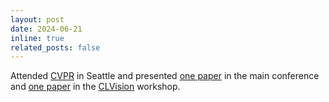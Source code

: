 ```yaml
---
layout: post
date: 2024-06-21
inline: true
related_posts: false
---
```


Attended [CVPR](https://cvpr.thecvf.com/Conferences/2024) in Seattle and presented [one paper](https://arxiv.org/pdf/2405.19074) in the main conference and [one paper](https://arxiv.org/pdf/2404.06622) in the [CLVision](https://sites.google.com/view/clvision2024/overview) workshop.
